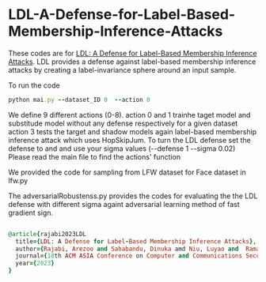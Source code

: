 # LDL-A-Defense-for-Label-Based-Membership-Inference-Attacks
These codes are for [LDL: A Defense for Label-Based Membership Inference Attacks](https://arxiv.org/pdf/2212.01688). LDL provides a defense against label-based membership inference attacks by creating a label-invariance sphere around an input sample. 

To run the code


```ruby
python mai.py --dataset_ID 0  --action 0
```

We define 9 different actions (0-8). 
action 0 and 1 trainhe taget model and substitude model without any defense respectively for a given dataset
action 3 tests the target and shadow models again label-based membership inference attack  which uses HopSkipJum. To turn the LDL defense set the defense to and and use your sigma values (--defense 1 --sigma 0.02)
Please read the main file to find the actions' function

We provided the code for sampling from LFW dataset for Face dataset in lfw.py 

The adversarialRobustenss.py provides the codes for evaluating the the LDL defense with different sigma againt adversarial learning method of fast gradient sign.



```ruby

@article{rajabi2023LDL
  title={LDL: A Defense for Label-Based Membership Inference Attacks},
  author={Rajabi, Arezoo and Sahabandu, Dinuka amd Niu, Luyao and  Ramasubramanian, Bhaskar and and Poovendran, Radha},
  journal={18th ACM ASIA Conference on Computer and Communications Security (ACM ASIACCS)},
  year={2023}
}
```

